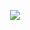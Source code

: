 <p align="center"><img src="https://github.com/ashthornton-gc/asscroll/blob/master/asscroll.png"></p>